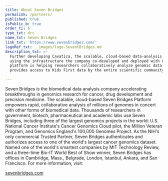 ```yaml
---
title: About Seven Bridges
permalink: /partners/
published: true
isPublic_b: true
order_ti: 6
type_txt: drc
name_txt: Seven Bridges
link_txt: 'https://www.sevenbridges.com/'
logoRef_txt: __images/logo-SeventBridges.md
description_txt: >-
  Further developing Cavatica, the scalable, cloud-based data-analysis platform
  using the infrastructure the company co-developed and deployed with CHOP. This
  platform is helping researchers collaboratively analyze genomic data sets and
  provides access to Kids First data by the entire scientific community.

---
```



Seven Bridges is the biomedical data analysis company accelerating breakthroughs in genomics research for cancer, drug development and precision medicine. The scalable, cloud-based Seven Bridges Platform empowers rapid, collaborative analysis of millions of genomes in concert with other forms of biomedical data. Thousands of researchers in government, biotech, pharmaceutical and academic labs use Seven Bridges, including three of the largest genomics projects in the world: U.S. National Cancer Institute's Cancer Genomics Cloud pilot, the Million Veteran Program, and Genomics England's 100,000 Genomes Project. As the NIH's only commercial Trusted Partner, Seven Bridges authenticates and authorizes access to one of the world's largest cancer genomics dataset. Named one of the world's smartest companies by MIT Technology Review, and a three-time Bio-IT World Best of Show winner, Seven Bridges has offices in Cambridge, Mass., Belgrade, London, Istanbul, Ankara, and San Francisco. For more information, visit:

<a href="https://www.sevenbridges.com/" class="btn btn-default arrow-right-white text-uppercase">sevenbridges.com</a>
